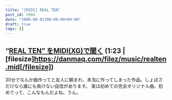 ```yaml
---
title: "[MIDI] REAL TEN"
post_id: 2984
date: "2000-08-01T00:00:00+09:00"
draft: true
tags: []
---
```



## “[REAL TEN” をMIDI(XG)で聞く](https://danmaq.com/filez/music/realten.mid) (1:23 | [filesize]https://danmaq.com/filez/music/realten.mid[/filesize])
30分でなんか曲作ってと友人に頼まれ、本当に作ってしまった作品。しょぼさだけなら誰にも負けない自信があります。 実は初めての完全オリジナル曲。初めてって、こんなもんだよね、うん。
